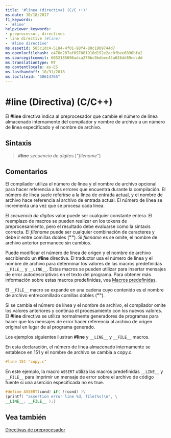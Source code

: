 ```yaml
---
title: '#línea (directiva) (C/C ++)'
ms.date: 10/18/2017
f1_keywords:
- '#line'
helpviewer_keywords:
- preprocessor, directives
- line directive (#line)
- '#line directive'
ms.assetid: 585c1dc4-5184-4f01-98f4-80c1909744d7
ms.openlocfilehash: e478d287af097081910d192e2ac0fbee6890bfa2
ms.sourcegitcommit: 6052185696adca270bc9bdbec45a626dd89cdcdd
ms.translationtype: MT
ms.contentlocale: es-ES
ms.lasthandoff: 10/31/2018
ms.locfileid: "50614765"
---
```

# <a name="line-directive-cc"></a>#line (Directiva) (C/C++)

El **#line** directiva indica al preprocesador que cambie el número de línea almacenado internamente del compilador y nombre de archivo a un número de línea especificado y el nombre de archivo.

## <a name="syntax"></a>Sintaxis

> **#line** *secuencia de dígitos* ["*filename*"]

## <a name="remarks"></a>Comentarios

El compilador utiliza el número de línea y el nombre de archivo opcional para hacer referencia a los errores que encuentra durante la compilación. El número de línea suele referirse a la línea de entrada actual, y el nombre de archivo hace referencia al archivo de entrada actual. El número de línea se incrementa una vez que se procesa cada línea.

El *secuencia de dígitos* valor puede ser cualquier constante entera. El reemplazo de macros se pueden realizar en los tokens de preprocesamiento, pero el resultado debe evaluarse como la sintaxis correcta. El *filename* puede ser cualquier combinación de caracteres y debe ir entre comillas dobles (**""**). Si *filename* es se omite, el nombre de archivo anterior permanece sin cambios.

Puede modificar el número de línea de origen y el nombre de archivo escribiendo un **#line** directiva. El traductor usa el número de línea y el nombre de archivo para determinar los valores de las macros predefinidas `__FILE__` y `__LINE__`. Estas macros se pueden utilizar para insertar mensajes de error autodescriptivos en el texto del programa. Para obtener más información sobre estas macros predefinidas, vea [Macros predefinidas](../preprocessor/predefined-macros.md).

El `__FILE__` macro se expande en una cadena cuyo contenido es el nombre de archivo entrecomillado comillas dobles (**""**).

Si se cambia el número de línea y el nombre de archivo, el compilador omite los valores anteriores y continúa el procesamiento con los nuevos valores. El **#line** directiva se utiliza normalmente generadores de programas para hacer que los mensajes de error hacer referencia al archivo de origen original en lugar de al programa generado.

Los ejemplos siguientes ilustran **#line** y `__LINE__` y `__FILE__` macros.

En esta declaración, el número de línea almacenado internamente se establece en 151 y el nombre de archivo se cambia a copy.c.

```cpp
#line 151 "copy.c"
```

En este ejemplo, la macro `ASSERT` utiliza las macros predefinidas `__LINE__` y `__FILE__` para imprimir un mensaje de error sobre el archivo de código fuente si una aserción especificada no es true.

```cpp
#define ASSERT(cond) if( !(cond) )\
{printf( "assertion error line %d, file(%s)\n", \
__LINE__, __FILE__ );}
```

## <a name="see-also"></a>Vea también

[Directivas de preprocesador](../preprocessor/preprocessor-directives.md)
